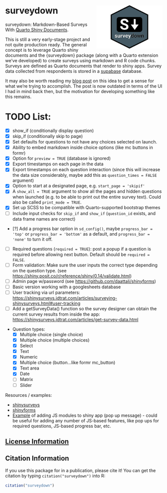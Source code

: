 
<!-- README.md is generated from README.Rmd. Please edit that file -->

# surveydown <a href='https://jhelvy.github.io/surveydown/'><img src='man/figures/logo.png' align="right" style="height:139px;"/></a>

surveydown: Markdown-Based Surveys With [Quarto Shiny
Documents](https://quarto.org/docs/dashboards/interactivity/shiny-r.html).

This is still a very early-stage project and not quite production ready.
The general concept is to leverage Quarto shiny documents and the
{surveydown} package (along with a Quarto extension we’ve developed) to
create surveys using markdown and R code chunks. Surveys are defined as
Quarto documents that render to shiny apps. Survey data collected from
respondents is stored in a [supabase](https://supabase.com/) database.

It may also be worth reading my [blog
post](https://www.jhelvy.com/blog/2023-04-06-markdown-surveys/) on this
idea to get a sense for what we’re trying to accomplish. The post is now
outdated in terms of the UI I had in mind back then, but the motivation
for developing something like this remains.

# TODO List:

- [x] show_if (conditionally display question)
- [x] skip_if (conditionally skip to page)
- [x] Set defaults for questions to not have any choices selected on
  launch.
- [x] Ability to embed markdown inside choice options (like mc buttons
  in formr)
- [x] Option for `preview = TRUE` (database is ignored)
- [x] Export timestamps on each page in the data
- [x] Export timestamps on each question interaction (since this will
  increase the data size considerably, maybe add this as
  `question_times = FALSE` argument)
- [x] Option to start at a designated page, e.g. `start_page = 'skipif'`
- [x] A `show_all = TRUE` argument to show all the pages and hidden
  questions when launched (e.g. to be able to print out the entire
  survey text). Could also be called `print_mode = TRUE`.
- [x] Set up SCSS to be compatible with Quarto-supported bootstrap
  themes
- [ ] Include input checks for `skip_if` and `show_if` (`question_id`
  exists, and data frame names are correct)
- \[?\] Add a progress bar option in `sd_config()`, maybe
  `progress_bar = 'top'` or `progress_bar = 'bottom'` as a default, and
  `progress_bar = 'none'` to turn it off.
- [ ] Required questions (`required = TRUE`): post a popup if a question
  is required before allowing next button. Default should be
  `required = FALSE`.
- [ ] Form validation: Make sure the user inputs the correct type
  depending on the question type. (see
  <https://shiny.posit.co/r/reference/shiny/0.14/validate.html>)
- [ ] Admin page w/password (see
  <https://github.com/daattali/shinyforms>)
- [ ] Basic version working with a googlesheets database
- [ ] User tracking via url parameters:
  <https://shinysurveys.jdtrat.com/articles/surveying-shinysurveys.html#user-tracking>
- [ ] Add a getSurveyData() function so the survey designer can obtain
  the current survey results from inside the app:
  <https://shinysurveys.jdtrat.com/articles/get-survey-data.html>
- Question types:
  - [x] Multiple choice (single choice)
  - [x] Multiple choice (multiple choices)
  - [x] Select
  - [x] Text
  - [x] Numeric
  - [x] Multiple choice (button…like formr mc_button)
  - [x] Text area
  - [x] Date
  - [ ] Matrix
  - [ ] Slider

Resources / examples:

- [shinysurveys](https://github.com/jdtrat/shinysurveys)
- [shinyforms](https://github.com/daattali/shinyforms)
- [Example](https://rtask.thinkr.fr/pimping-your-shiny-app-with-a-javascript-library-an-example-using-sweetalert2/)
  of adding JS modules to shiny app (pop up message) - could be useful
  for adding any number of JS-based features, like pop ups for required
  questions, JS-based progress bar, etc.

## [License Information](https://github.com/jhelvy/surveydown/blob/master/LICENSE.md)

## Citation Information

If you use this package for in a publication, please cite it! You can
get the citation by typing `citation("surveydown")` into R:

``` r
citation("surveydown")
```
